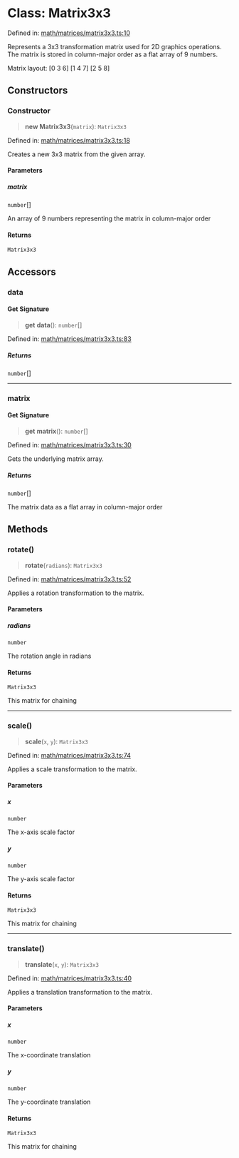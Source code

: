 # Class: Matrix3x3

Defined in: [math/matrices/matrix3x3.ts:10](https://github.com/Forge-Game-Engine/Forge/blob/6a4c05c6b58848e53a4f2ca7d9cd2f9b6c10e5ac/src/math/matrices/matrix3x3.ts#L10)

Represents a 3x3 transformation matrix used for 2D graphics operations.
The matrix is stored in column-major order as a flat array of 9 numbers.

Matrix layout:
[0 3 6]
[1 4 7]
[2 5 8]

## Constructors

### Constructor

> **new Matrix3x3**(`matrix`): `Matrix3x3`

Defined in: [math/matrices/matrix3x3.ts:18](https://github.com/Forge-Game-Engine/Forge/blob/6a4c05c6b58848e53a4f2ca7d9cd2f9b6c10e5ac/src/math/matrices/matrix3x3.ts#L18)

Creates a new 3x3 matrix from the given array.

#### Parameters

##### matrix

`number`[]

An array of 9 numbers representing the matrix in column-major order

#### Returns

`Matrix3x3`

## Accessors

### data

#### Get Signature

> **get** **data**(): `number`[]

Defined in: [math/matrices/matrix3x3.ts:83](https://github.com/Forge-Game-Engine/Forge/blob/6a4c05c6b58848e53a4f2ca7d9cd2f9b6c10e5ac/src/math/matrices/matrix3x3.ts#L83)

##### Returns

`number`[]

***

### matrix

#### Get Signature

> **get** **matrix**(): `number`[]

Defined in: [math/matrices/matrix3x3.ts:30](https://github.com/Forge-Game-Engine/Forge/blob/6a4c05c6b58848e53a4f2ca7d9cd2f9b6c10e5ac/src/math/matrices/matrix3x3.ts#L30)

Gets the underlying matrix array.

##### Returns

`number`[]

The matrix data as a flat array in column-major order

## Methods

### rotate()

> **rotate**(`radians`): `Matrix3x3`

Defined in: [math/matrices/matrix3x3.ts:52](https://github.com/Forge-Game-Engine/Forge/blob/6a4c05c6b58848e53a4f2ca7d9cd2f9b6c10e5ac/src/math/matrices/matrix3x3.ts#L52)

Applies a rotation transformation to the matrix.

#### Parameters

##### radians

`number`

The rotation angle in radians

#### Returns

`Matrix3x3`

This matrix for chaining

***

### scale()

> **scale**(`x`, `y`): `Matrix3x3`

Defined in: [math/matrices/matrix3x3.ts:74](https://github.com/Forge-Game-Engine/Forge/blob/6a4c05c6b58848e53a4f2ca7d9cd2f9b6c10e5ac/src/math/matrices/matrix3x3.ts#L74)

Applies a scale transformation to the matrix.

#### Parameters

##### x

`number`

The x-axis scale factor

##### y

`number`

The y-axis scale factor

#### Returns

`Matrix3x3`

This matrix for chaining

***

### translate()

> **translate**(`x`, `y`): `Matrix3x3`

Defined in: [math/matrices/matrix3x3.ts:40](https://github.com/Forge-Game-Engine/Forge/blob/6a4c05c6b58848e53a4f2ca7d9cd2f9b6c10e5ac/src/math/matrices/matrix3x3.ts#L40)

Applies a translation transformation to the matrix.

#### Parameters

##### x

`number`

The x-coordinate translation

##### y

`number`

The y-coordinate translation

#### Returns

`Matrix3x3`

This matrix for chaining
